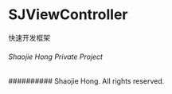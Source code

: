 # SJViewController
快速开发框架

###### Shaojie Hong Private Project

########## Shaojie Hong. All rights reserved.
